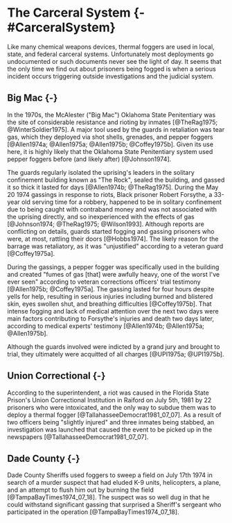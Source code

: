 # The Carceral System {- #CarceralSystem}

Like many chemical weapons devices, thermal foggers are used in local, state, and federal carceral systems. 
Unfortunately most deployments go undocumented or such documents never see the light of day. 
It seems that the only time we find out about prisoners being fogged is when a serious incident occurs triggering outside investigations and the judicial system.


## Big Mac {-}

In the 1970s, the McAlester ("Big Mac") Oklahoma State Penitentiary was the site of considerable resistance and rioting by inmates [@TheRag1975; @WinterSoldier1975].
A major tool used by the guards in retaliation was tear gas, which they deployed via shot shells, grenades, and pepper foggers [@Allen1974a; @Allen1975a; @Allen1975b; @Coffey1975b].
Given its use here, it is highly likely that the Oklahoma State Penitentiary system used pepper foggers before (and likely after) [@Johnson1974].

The guards regularly isolated the uprising's leaders in the solitary confinement building known as "The Rock", sealed the building, and gassed it so thick it lasted for days [@Allen1974b; @TheRag1975].
During the May 20 1974 gassings in response to riots, Black prisoner Robert Forsythe, a 33-year old serving time for a robbery, happened to be in solitary confinement due to being caught with contraband money and was not associated with the uprising directly, and so inexperienced with the effects of gas [@Johnson1974; @TheRag1975; @Wilson1993].
Although reports are conflicting on details, guards started fogging and gassing prisoners who were, at most, rattling their doors [@Hobbs1974].
The likely reason for the barrage was retaliatory, as it was "unjustified" according to a veteran guard [@Coffey1975a].

During the gassings, a pepper fogger was specifically used in the building and created "fumes of gas [that] were awfully heavy, one of the worst I've ever seen" according to veteran corrections officers' trial testimony [@Allen1975b; @Coffey1975a].
The gassing lasted for four hours despite yells for help, resulting in serious injuries including burned and blistered skin, eyes swollen shut, and breathing difficulties [@Coffey1975b]. 
That intense fogging and lack of medical attention over the next two days were main factors contributing to Forsythe's injuries and death two days later, according to medical experts' testimony [@Allen1974b; @Allen1975a; @Allen1975b].

Although the guards involved were indicted by a grand jury and brought to trial, they ultimately were acquitted of all charges [@UPI1975a; @UPI1975b].



## Union Correctional {-}

According to the superintendent, a riot was caused in the Florida State Prison's Union Correctional Institution in Raiford on July 5th, 1981 by 22 prisoners who were intoxicated, and the only way to subdue them was to deploy a thermal fogger [@TallahasseeDemocrat1981_07_07].
As a result of two officers being "slightly injured" and three inmates being stabbed, an investigation was launched that caused the event to be picked up in the newspapers [@TallahasseeDemocrat1981_07_07].


## Dade County {-}
 
Dade County Sheriffs used foggers to sweep a field on July 17th 1974 in search of a murder suspect that had eluded K-9 units, helicopters, a plane, and an attempt to flush him out by burning the field [@TampaBayTimes1974_07_18]. 
The suspect was so well dug in that he could withstand significant gassing that surprised a Sheriff's sergeant who participated in the operation [@TampaBayTimes1974_07_18].

